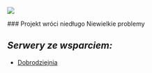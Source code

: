 ![](https://cdn.discordapp.com/attachments/901198788486631514/901198845852131448/Global-Boost.png)

[](https://cdn.discordapp.com/attachments/889870409279877211/970634389748846592/1907-nitro-boosting-level.gif?size=4096)### Projekt wróci niedługo
Niewielkie problemy

## ***Serwery ze wsparciem:***
- [Dobrodziejnia](https://discord.gg/tDdgaJJ)

